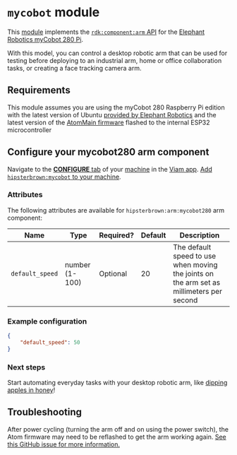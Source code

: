 # `mycobot` module

This [module](https://docs.viam.com/registry/modular-resources/) implements the [`rdk:component:arm` API](https://docs.viam.com/appendix/apis/components/arm/) for the [Elephant Robotics myCobot 280 Pi](https://www.elephantrobotics.com/en/mycobot-280-pi-2023-en/).

With this model, you can control a desktop robotic arm that can be used for testing before deploying to an industrial arm, home or office collaboration tasks, or creating a face tracking camera arm.

## Requirements

This module assumes you are using the myCobot 280 Raspberry Pi edition with the latest version of Ubuntu [provided by Elephant Robotics](https://www.elephantrobotics.com/en/downloads/) and the latest version of the [AtomMain firmware](https://docs.elephantrobotics.com/docs/mycobot_280_pi_en/3-FunctionsAndApplications/5.BasicFunction/5.2-Softwarelnstructions/) flashed to the internal ESP32 microcontroller

## Configure your mycobot280 arm component

Navigate to the [**CONFIGURE** tab](https://docs.viam.com/configure/) of your [machine](https://docs.viam.com/fleet/machines/) in the [Viam app](https://app.viam.com/).
[Add `hipsterbrown:mycobot` to your machine](https://docs.viam.com/configure/#components).

### Attributes

The following attributes are available for `hipsterbrown:arm:mycobot280` arm component:

| Name    | Type   | Required?    | Default | Description |
| ------- | ------ | ------------ | ------- | ----------- |
| `default_speed` | number (1-100) | Optional | 20  | The default speed to use when moving the joints on the arm set as millimeters per second |


### Example configuration

```json
{
    "default_speed": 50
}
```

### Next steps

Start automating everyday tasks with your desktop robotic arm, like [dipping apples in honey](https://codelabs.viam.com/guide/shana-tobot/index.html?index=..%2F..index#3)!

## Troubleshooting

After power cycling (turning the arm off and on using the power switch), the Atom firmware may need to be reflashed to get the arm working again. [See this GitHub issue for more information.](https://github.com/elephantrobotics/myCobot/issues/48)
